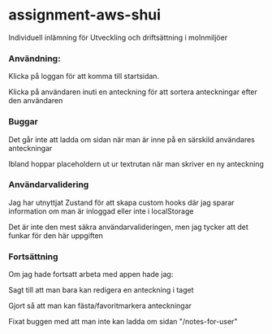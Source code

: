 # assignment-aws-shui
Individuell inlämning för Utveckling och driftsättning i molnmiljöer


### Användning:
Klicka på loggan för att komma till startsidan.

Klicka på användaren inuti en anteckning för att sortera anteckningar efter den användaren

### Buggar
Det går inte att ladda om sidan när man är inne på en särskild användares anteckningar

Ibland hoppar placeholdern ut ur textrutan när man skriver en ny anteckning


### Användarvalidering
Jag har utnyttjat Zustand för att skapa custom hooks där jag sparar information om man är inloggad eller inte i localStorage

Det är inte den mest säkra användarvalideringen, men jag tycker att det funkar för den här uppgiften

### Fortsättning
Om jag hade fortsatt arbeta med appen hade jag:

Sagt till att man bara kan redigera en anteckning i taget

Gjort så att man kan fästa/favoritmarkera anteckningar

Fixat buggen med att man inte kan ladda om sidan "/notes-for-user"
